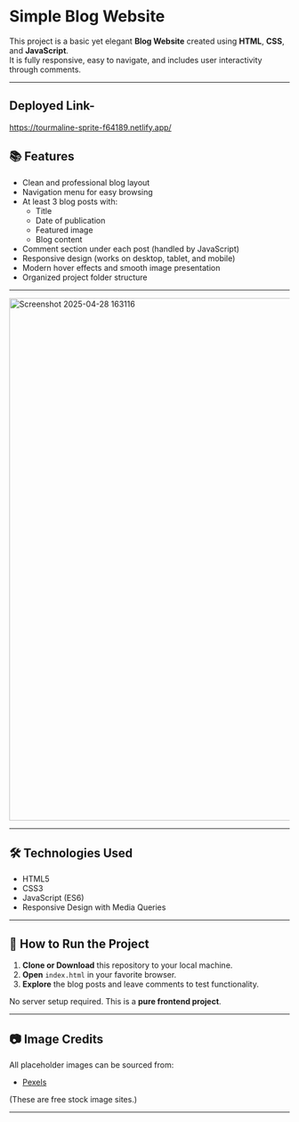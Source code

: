 # Simple Blog Website

This project is a basic yet elegant **Blog Website** created using **HTML**, **CSS**, and **JavaScript**.  
It is fully responsive, easy to navigate, and includes user interactivity through comments.

---

## Deployed Link-
https://tourmaline-sprite-f64189.netlify.app/


## 📚 Features

- Clean and professional blog layout
- Navigation menu for easy browsing
- At least 3 blog posts with:
  - Title
  - Date of publication
  - Featured image
  - Blog content
- Comment section under each post (handled by JavaScript)
- Responsive design (works on desktop, tablet, and mobile)
- Modern hover effects and smooth image presentation
- Organized project folder structure

---
<img width="938" alt="Screenshot 2025-04-28 163116" src="https://github.com/user-attachments/assets/704a20fe-bd5f-4f99-a12b-2e7ef0182017" />


---

## 🛠️ Technologies Used

- HTML5
- CSS3
- JavaScript (ES6)
- Responsive Design with Media Queries

---

## 🚀 How to Run the Project

1. **Clone or Download** this repository to your local machine.
2. **Open** `index.html` in your favorite browser.
3. **Explore** the blog posts and leave comments to test functionality.

No server setup required. This is a **pure frontend project**.

---


## 📷 Image Credits

All placeholder images can be sourced from:
- [Pexels](https://www.pexels.com/)

(These are free stock image sites.)

---



